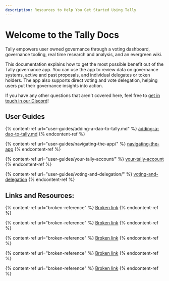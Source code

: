 ```yaml
---
description: Resources to Help You Get Started Using Tally
---
```


# Welcome to the Tally Docs

Tally empowers user owned governance through a voting dashboard, governance tooling, real time research and analysis, and an evergreen wiki.

This documentation explains how to get the most possible benefit out of the Tally governance app. You can use the app to review data on governance systems, active and past proposals, and individual delegates or token holders. The app also supports direct voting and vote delegation, helping users put their governance insights into action.&#x20;

If you have any other questions that aren't covered here, feel free to [get in touch in our Discord](https://discord.com/invite/sCGnpWH3m4)!

## User Guides

{% content-ref url="user-guides/adding-a-dao-to-tally.md" %}
[adding-a-dao-to-tally.md](user-guides/adding-a-dao-to-tally.md)
{% endcontent-ref %}

{% content-ref url="user-guides/navigating-the-app/" %}
[navigating-the-app](user-guides/navigating-the-app/)
{% endcontent-ref %}

{% content-ref url="user-guides/your-tally-account/" %}
[your-tally-account](user-guides/your-tally-account/)
{% endcontent-ref %}

{% content-ref url="user-guides/voting-and-delegation/" %}
[voting-and-delegation](user-guides/voting-and-delegation/)
{% endcontent-ref %}

## Links and Resources:&#x20;

{% content-ref url="broken-reference" %}
[Broken link](broken-reference)
{% endcontent-ref %}

{% content-ref url="broken-reference" %}
[Broken link](broken-reference)
{% endcontent-ref %}

{% content-ref url="broken-reference" %}
[Broken link](broken-reference)
{% endcontent-ref %}

{% content-ref url="broken-reference" %}
[Broken link](broken-reference)
{% endcontent-ref %}

{% content-ref url="broken-reference" %}
[Broken link](broken-reference)
{% endcontent-ref %}
